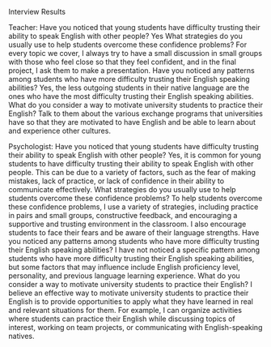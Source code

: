 Interview Results

Teacher:
    Have you noticed that young students have difficulty trusting their ability to speak English with other people?
        Yes
    What strategies do you usually use to help students overcome these confidence problems?
        For every topic we cover, I always try to have a small discussion in small groups with those who feel close so that they feel confident, and in the final project, I ask them to make a presentation.
    Have you noticed any patterns among students who have more difficulty trusting their English speaking abilities?
        Yes, the less outgoing students in their native language are the ones who have the most difficulty trusting their English speaking abilities.
    What do you consider a way to motivate university students to practice their English?
        Talk to them about the various exchange programs that universities have so that they are motivated to have English and be able to learn about and experience other cultures.

Psychologist:
    Have you noticed that young students have difficulty trusting their ability to speak English with other people?
        Yes, it is common for young students to have difficulty trusting their ability to speak English with other people. This can be due to a variety of factors, such as the fear of making mistakes, lack of practice, or lack of confidence in their ability to communicate effectively.
    What strategies do you usually use to help students overcome these confidence problems?
        To help students overcome these confidence problems, I use a variety of strategies, including practice in pairs and small groups, constructive feedback, and encouraging a supportive and trusting environment in the classroom. I also encourage students to face their fears and be aware of their language strengths.
    Have you noticed any patterns among students who have more difficulty trusting their English speaking abilities?
        I have not noticed a specific pattern among students who have more difficulty trusting their English speaking abilities, but some factors that may influence include English proficiency level, personality, and previous language learning experience.
    What do you consider a way to motivate university students to practice their English?
        I believe an effective way to motivate university students to practice their English is to provide opportunities to apply what they have learned in real and relevant situations for them. For example, I can organize activities where students can practice their English while discussing topics of interest, working on team projects, or communicating with English-speaking natives.

